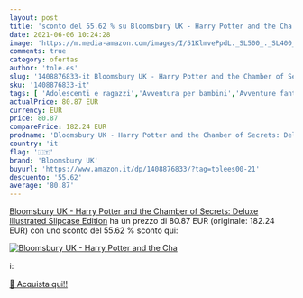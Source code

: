 ```yaml
---
layout: post
title: 'sconto del 55.62 % su Bloomsbury UK - Harry Potter and the Cha  '
date: 2021-06-06 10:24:28
image: 'https://m.media-amazon.com/images/I/51KlmvePpdL._SL500_._SL400_.jpg'
comments: true
category: ofertas
author: 'tole.es'
slug: '1408876833-it Bloomsbury UK - Harry Potter and the Chamber of Secrets:...'
sku: '1408876833-it'
tags: [ 'Adolescenti e ragazzi','Avventura per bambini','Avventure fantasy per ragazzi','Azione e avventura per ragazzi','Fantascienza e Fantasy','Fantascienza e fantasy per ragazzi','Fantascienza, horror e fantasy per bambini','Fantasy','Fantasy con maghi e streghe per ragazzi','Fantasy contemporaneo per ragazzi','Fantasy e horror per ragazzi','Fantasy per bambini','Letteratura e narrativa','Letteratura e narrativa per adolescenti e ragazzi','Letteratura e narrativa per bambini','Libri','Libri per bambini','Narrativa contemporanea','Narrativa femminile per ragazzi','Narrativa maschile per ragazzi','Narrativa sulla crescita per bambini','Primi libri e antologie per bambini','Primi libri per bambini','bloomsbury uk', ]
actualPrice: 80.87 EUR
currency: EUR
price: 80.87
comparePrice: 182.24 EUR
prodname: 'Bloomsbury UK - Harry Potter and the Chamber of Secrets: Deluxe Illustrated Slipcase Edition'
country: 'it'
flag: '🇮🇹'
brand: 'Bloomsbury UK'
buyurl: 'https://www.amazon.it/dp/1408876833/?tag=tolees00-21'
descuento: '55.62'
average: '80.87'
---
```


[Bloomsbury UK - Harry Potter and the Chamber of Secrets: Deluxe Illustrated Slipcase Edition](https://www.amazon.it/dp/1408876833/?tag=tolees00-21) ha un prezzo di 80.87 EUR (originale: 182.24 EUR) con uno sconto del 55.62 % sconto qui:

[![Bloomsbury UK - Harry Potter and the Cha](https://m.media-amazon.com/images/I/51KlmvePpdL._SL500_._SL400_.jpg)](https://www.amazon.it/dp/1408876833/?tag=tolees00-21)

ℹ️:


[🛒 Acquista qui!!](https://www.amazon.it/dp/1408876833/?tag=tolees00-21)
